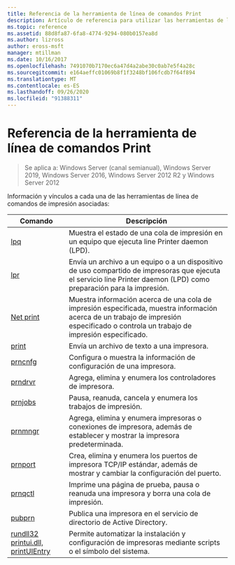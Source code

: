 ```yaml
---
title: Referencia de la herramienta de línea de comandos Print
description: Artículo de referencia para utilizar las herramientas de la línea de comandos de Print.
ms.topic: reference
ms.assetid: 88d8fa87-6fa8-4774-9294-080b0157ea8d
ms.author: lizross
author: eross-msft
manager: mtillman
ms.date: 10/16/2017
ms.openlocfilehash: 7491070b7170ec6a47d4a2abe30c0ab7e5f4a28c
ms.sourcegitcommit: e164aeffc01069b8f1f3248bf106fcdb7f64f894
ms.translationtype: MT
ms.contentlocale: es-ES
ms.lasthandoff: 09/26/2020
ms.locfileid: "91388311"
---
```

# <a name="print-command-line-tool-reference"></a>Referencia de la herramienta de línea de comandos Print

> Se aplica a: Windows Server (canal semianual), Windows Server 2019, Windows Server 2016, Windows Server 2012 R2 y Windows Server 2012

Información y vínculos a cada una de las herramientas de línea de comandos de impresión asociadas:

| Comando | Descripción |
|--|--|
| [lpq](lpq.md) | Muestra el estado de una cola de impresión en un equipo que ejecuta line Printer daemon (LPD). |
| [lpr](lpr.md) | Envía un archivo a un equipo o a un dispositivo de uso compartido de impresoras que ejecuta el servicio line Printer daemon (LPD) como preparación para la impresión. |
| [Net print](net-print.md) | Muestra información acerca de una cola de impresión especificada, muestra información acerca de un trabajo de impresión especificado o controla un trabajo de impresión especificado. |
| [print](print.md) | Envía un archivo de texto a una impresora. |
| [prncnfg](prncnfg.md) | Configura o muestra la información de configuración de una impresora. |
| [prndrvr](prndrvr.md) | Agrega, elimina y enumera los controladores de impresora. |
| [prnjobs](prnjobs.md) | Pausa, reanuda, cancela y enumera los trabajos de impresión. |
| [prnmngr](prnmngr.md) | Agrega, elimina y enumera impresoras o conexiones de impresora, además de establecer y mostrar la impresora predeterminada. |
| [prnport](prnport.md) | Crea, elimina y enumera los puertos de impresora TCP/IP estándar, además de mostrar y cambiar la configuración del puerto. |
| [prnqctl](prnqctl.md) | Imprime una página de prueba, pausa o reanuda una impresora y borra una cola de impresión. |
| [pubprn](pubprn.md) | Publica una impresora en el servicio de directorio de Active Directory. |
| [rundll32 printui.dll, printUIEntry](rundll32-printui.md) | Permite automatizar la instalación y configuración de impresoras mediante scripts o el símbolo del sistema. |